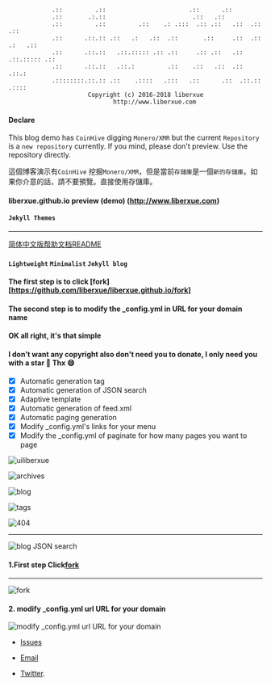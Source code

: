                 .::         .::                       .::      .::                 
                .::       .:.::                        .::   .::                    
                .::         .::         .::    .: .:::  .:: .::   .::  .::   .::    
                .::      .::.:: .::   .:   .::  .::       .::     .::  .:: .:   .:: 
                .::      .::.::   .::.::::: .:: .::     .:: .::   .::  .::.::::: .::
                .::      .::.::   .::.:         .::    .::   .::  .::  .::.:        
                .::::::::.::.:: .::    .::::   .:::   .::      .::  .::.::  .::::   
                          Copyright (c) 2016-2018 liberxue
                                 http://www.liberxue.com
                           
#### Declare
This blog demo has ``CoinHive`` digging ``Monero/XMR`` but the current ``Repository`` is a ``new repository`` currently. If you mind, please don't preview. Use the repository directly.

這個博客演示有``CoinHive`` 挖掘``Monero/XMR``，但是當前``存儲庫``是一個``新的存儲庫``。如果你介意的話，請不要預覽。直接使用存儲庫。

#### liberxue.github.io preview (demo) (http://www.liberxue.com)

#### `Jekyll Themes`
----------
[简体中文版帮助文档README](/ChinaREADME.md)
#### ``Lightweight``  ``Minimalist``  ``Jekyll blog``

#### The first step is to click [fork][https://github.com/liberxue/liberxue.github.io/fork]
#### The second step is to modify the _config.yml in URL for your domain name

#### OK all right, it's that simple

#### I don't want any copyright also don't need you to donate, I only need you with a star 🌟  Thx 😄

- [x] Automatic generation tag
- [x] Automatic generation of JSON search
- [x] Adaptive template
- [x] Automatic generation of feed.xml
- [x] Automatic paging generation
- [x] Modify _config.yml's links for your menu
- [x] Modify the _config.yml of paginate for how many pages you want to page

![uiliberxue](https://raw.githubusercontent.com/Liberxue/liberxue.github.io/master/thumbnails/ui.jpg) 

 ![archives](https://raw.githubusercontent.com/Liberxue/liberxue.github.io/master/thumbnails/archives.png) 

 ![blog](https://raw.githubusercontent.com/Liberxue/liberxue.github.io/master/thumbnails/blog.png) 

 ![tags](https://raw.githubusercontent.com/Liberxue/liberxue.github.io/master/thumbnails/tags.png) 

  ![404](https://raw.githubusercontent.com/Liberxue/liberxue.github.io/master/thumbnails/404.png) 

 ----------
![blog JSON search](https://raw.githubusercontent.com/Liberxue/liberxue.github.io/master/thumbnails/01.gif) 

#### 1.First step Click[fork](https://github.com/Liberxue/liberxue.github.io#fork-destination-box)
 
----

![fork](https://raw.githubusercontent.com/Liberxue/liberxue.github.io/master/thumbnails/02.gif)
  
  


#### 2. modify _config.yml url URL for your domain

![modify _config.yml url URL for your domain](https://raw.githubusercontent.com/Liberxue/liberxue.github.io/master/thumbnails/04.gif)
  



* [Issues](https://github.com/Liberxue/liberxue.github.io/issues)
 
* [Email](mailto:liberxue@gmail.com)
 
* [Twitter](https://twitter.com/liberxue).

